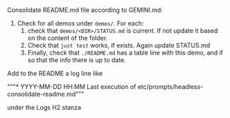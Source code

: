 Consolidate README.md file according to GEMINI.md:

1. Check for all demos under `demos/`. For each:
   1. check that `demos/<DIR>/STATUS.md` is current. If not update it based on the content of the folder.
   2. Check that `just test` works, if exists. Again update STATUS.md
   3. Finally, check that `./README.md` has a table line with this demo, and if so that the info there is up to date.

Add to the README a log line like

"""* YYYY-MM-DD HH:MM Last execution of etc/prompts/headless-consolidate-readme.md"""

under the Logs H2 stanza
